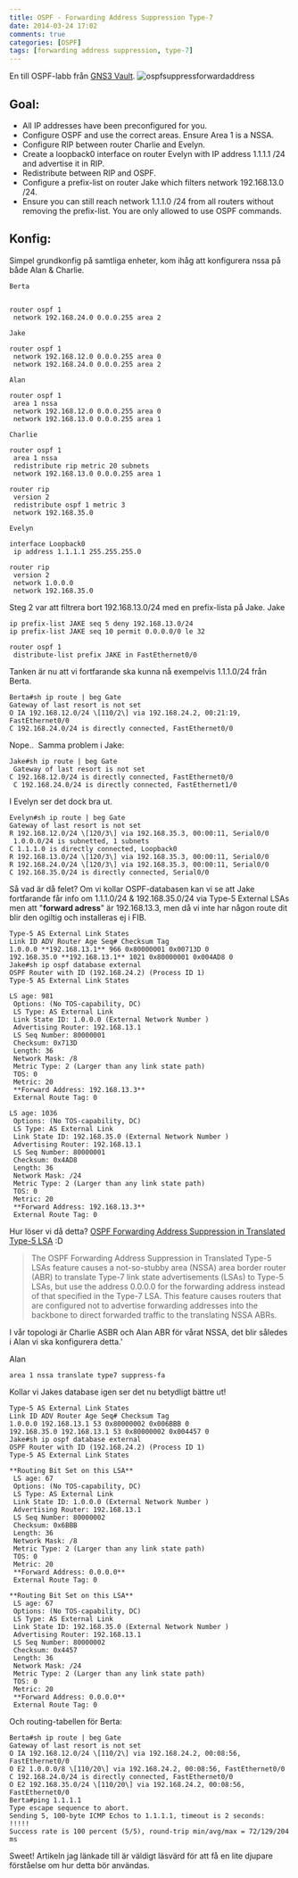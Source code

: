 ```yaml
---
title: OSPF - Forwarding Address Suppression Type-7
date: 2014-03-24 17:02
comments: true
categories: [OSPF]
tags: [forwarding address suppression, type-7]
---
```

En till OSPF-labb från [GNS3 Vault](http://gns3vault.com/OSPF/ospf-suppress-forward-address.html). ![ospfsuppressforwardaddress](/assets/images/2014/03/ospfsuppressforwardaddress.png)

Goal:
-----

*   All IP addresses have been preconfigured for you.
*   Configure OSPF and use the correct areas. Ensure Area 1 is a NSSA.
*   Configure RIP between router Charlie and Evelyn.
*   Create a loopback0 interface on router Evelyn with IP address 1.1.1.1 /24 and advertise it in RIP.
*   Redistribute between RIP and OSPF.
*   Configure a prefix-list on router Jake which filters network 192.168.13.0 /24.
*   Ensure you can still reach network 1.1.1.0 /24 from all routers without removing the prefix-list. You are only allowed to use OSPF commands.

Konfig:
-------

Simpel grundkonfig på samtliga enheter, kom ihåg att konfigurera nssa på både Alan & Charlie. 

```
Berta


router ospf 1
 network 192.168.24.0 0.0.0.255 area 2

Jake

router ospf 1
 network 192.168.12.0 0.0.0.255 area 0
 network 192.168.24.0 0.0.0.255 area 2

Alan

router ospf 1
 area 1 nssa
 network 192.168.12.0 0.0.0.255 area 0
 network 192.168.13.0 0.0.0.255 area 1

Charlie

router ospf 1
 area 1 nssa
 redistribute rip metric 20 subnets
 network 192.168.13.0 0.0.0.255 area 1

router rip
 version 2
 redistribute ospf 1 metric 3
 network 192.168.35.0

Evelyn

interface Loopback0
 ip address 1.1.1.1 255.255.255.0

router rip
 version 2
 network 1.0.0.0
 network 192.168.35.0
```

Steg 2 var att filtrera bort 192.168.13.0/24 med en prefix-lista på Jake. Jake

```
ip prefix-list JAKE seq 5 deny 192.168.13.0/24
ip prefix-list JAKE seq 10 permit 0.0.0.0/0 le 32

router ospf 1
 distribute-list prefix JAKE in FastEthernet0/0
```

Tanken är nu att vi fortfarande ska kunna nå exempelvis 1.1.1.0/24 från Berta.

```
Berta#sh ip route | beg Gate
Gateway of last resort is not set
O IA 192.168.12.0/24 \[110/2\] via 192.168.24.2, 00:21:19, FastEthernet0/0
C 192.168.24.0/24 is directly connected, FastEthernet0/0
```

Nope..  Samma problem i Jake:

```
Jake#sh ip route | beg Gate
 Gateway of last resort is not set
C 192.168.12.0/24 is directly connected, FastEthernet0/0
 C 192.168.24.0/24 is directly connected, FastEthernet1/0
```

I Evelyn ser det dock bra ut.

```
Evelyn#sh ip route | beg Gate
Gateway of last resort is not set
R 192.168.12.0/24 \[120/3\] via 192.168.35.3, 00:00:11, Serial0/0
 1.0.0.0/24 is subnetted, 1 subnets
C 1.1.1.0 is directly connected, Loopback0
R 192.168.13.0/24 \[120/3\] via 192.168.35.3, 00:00:11, Serial0/0
R 192.168.24.0/24 \[120/3\] via 192.168.35.3, 00:00:11, Serial0/0
C 192.168.35.0/24 is directly connected, Serial0/0
```

Så vad är då felet? Om vi kollar OSPF-databasen kan vi se att Jake fortfarande får info om 1.1.1.0/24 & 192.168.35.0/24 via Type-5 External LSAs men att "**forward adress**" är 192.168.13.3, men då vi inte har någon route dit blir den ogiltig och installeras ej i FIB.
```
Type-5 AS External Link States
Link ID ADV Router Age Seq# Checksum Tag
1.0.0.0 **192.168.13.1** 966 0x80000001 0x00713D 0
192.168.35.0 **192.168.13.1** 1021 0x80000001 0x004AD8 0
Jake#sh ip ospf database external
OSPF Router with ID (192.168.24.2) (Process ID 1)
Type-5 AS External Link States

LS age: 981
 Options: (No TOS-capability, DC)
 LS Type: AS External Link
 Link State ID: 1.0.0.0 (External Network Number )
 Advertising Router: 192.168.13.1
 LS Seq Number: 80000001
 Checksum: 0x713D
 Length: 36
 Network Mask: /8
 Metric Type: 2 (Larger than any link state path)
 TOS: 0
 Metric: 20
 **Forward Address: 192.168.13.3**
 External Route Tag: 0

LS age: 1036
 Options: (No TOS-capability, DC)
 LS Type: AS External Link
 Link State ID: 192.168.35.0 (External Network Number )
 Advertising Router: 192.168.13.1
 LS Seq Number: 80000001
 Checksum: 0x4AD8
 Length: 36
 Network Mask: /24
 Metric Type: 2 (Larger than any link state path)
 TOS: 0
 Metric: 20
 **Forward Address: 192.168.13.3**
 External Route Tag: 0
```

Hur löser vi då detta? [OSPF Forwarding Address Suppression in Translated Type-5 LSA](http://www.cisco.com/c/en/us/td/docs/ios-xml/ios/iproute_ospf/configuration/15-sy/iro-15-sy-book/iro-for-add-sup.html) :D

> The OSPF Forwarding Address Suppression in Translated Type-5 LSAs feature causes a not-so-stubby area (NSSA) area border router (ABR) to translate Type-7 link state advertisements (LSAs) to Type-5 LSAs, but use the address 0.0.0.0 for the forwarding address instead of that specified in the Type-7 LSA. This feature causes routers that are configured not to advertise forwarding addresses into the backbone to direct forwarded traffic to the translating NSSA ABRs.

I vår topologi är Charlie ASBR och Alan ABR för vårat NSSA, det blir således i Alan vi ska konfigurera detta.' 

Alan

`area 1 nssa translate type7 suppress-fa`

Kollar vi Jakes database igen ser det nu betydligt bättre ut!

```
Type-5 AS External Link States
Link ID ADV Router Age Seq# Checksum Tag
1.0.0.0 192.168.13.1 53 0x80000002 0x006BBB 0
192.168.35.0 192.168.13.1 53 0x80000002 0x004457 0
Jake#sh ip ospf database external
OSPF Router with ID (192.168.24.2) (Process ID 1)
Type-5 AS External Link States

**Routing Bit Set on this LSA**
 LS age: 67
 Options: (No TOS-capability, DC)
 LS Type: AS External Link
 Link State ID: 1.0.0.0 (External Network Number )
 Advertising Router: 192.168.13.1
 LS Seq Number: 80000002
 Checksum: 0x6BBB
 Length: 36
 Network Mask: /8
 Metric Type: 2 (Larger than any link state path)
 TOS: 0
 Metric: 20
 **Forward Address: 0.0.0.0**
 External Route Tag: 0

**Routing Bit Set on this LSA**
 LS age: 67
 Options: (No TOS-capability, DC)
 LS Type: AS External Link
 Link State ID: 192.168.35.0 (External Network Number )
 Advertising Router: 192.168.13.1
 LS Seq Number: 80000002
 Checksum: 0x4457
 Length: 36
 Network Mask: /24
 Metric Type: 2 (Larger than any link state path)
 TOS: 0
 Metric: 20
 **Forward Address: 0.0.0.0**
 External Route Tag: 0
```

Och routing-tabellen för Berta:

```
Berta#sh ip route | beg Gate
Gateway of last resort is not set
O IA 192.168.12.0/24 \[110/2\] via 192.168.24.2, 00:08:56, FastEthernet0/0
O E2 1.0.0.0/8 \[110/20\] via 192.168.24.2, 00:08:56, FastEthernet0/0
C 192.168.24.0/24 is directly connected, FastEthernet0/0
O E2 192.168.35.0/24 \[110/20\] via 192.168.24.2, 00:08:56, FastEthernet0/0
Berta#ping 1.1.1.1
Type escape sequence to abort.
Sending 5, 100-byte ICMP Echos to 1.1.1.1, timeout is 2 seconds:
!!!!!
Success rate is 100 percent (5/5), round-trip min/avg/max = 72/129/204 ms
```

Sweet! Artikeln jag länkade till är väldigt läsvärd för att få en lite djupare förståelse om hur detta bör användas.